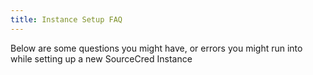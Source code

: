 ```yaml
---
title: Instance Setup FAQ
---
```


Below are some questions you might have, or errors you might run into while
setting up a new SourceCred Instance
